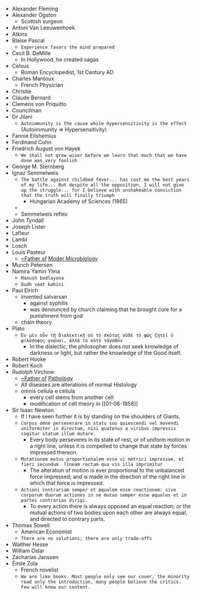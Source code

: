 - Alexander Fleming
- Alexander Ogston
	- Scottish surgeon
- Antoni Van Leeuwenhoek
- Atkins
- Blaise Pascal
	- `Experience favors the mind prepared`
- Cecil B. DeMille
	- In Hollywood, he created sagas
- Celsus
	- Roman Encyclopedist, 1st Century AD
- Charles Mantoux
	- French Physician
- Christie
- Claude Bernard
- Clemens von Priquitto
- Councilman
- Dr Jilani
	- `Autoimmunity is the cause while Hypersensitivity is the effect` (Autoimmunity ⇒ Hypersensitivity)
- Fannie Eilshemius
- Ferdinand Cohn
- Friedrich August von Hayek
	- `We shall not grow wiser before we learn that much that we have done was very foolish`
- George M. Sternberg
- Ignaz Semmelweis
	- `The battle against childbed fever... has cost me the best years of my life... But despite all the opposition, I will not give up the struggle... for I believe with unshakeable conviction that the truth will finally triumph`
		- Hungarian Academy of Sciences (1865)
	-
	- Semmelweis reflex
- John Tyndall
- Joseph Lister
- Lafleur
- Lambl
- Losch
- Louis Pasteur
	- [~Father of](https://www.remnote.com/doc/maW5zBBhnMwDsQNLf?isPin=false) [Moder Microbiology](https://www.remnote.com/doc/N9UM40q9QvekIG4hQ?isPin=false)
- Munch Petersen
- Namira Yamin Ylma
	- `Manush bodlayena`
	- `Dudh vaat kahini`
- Paul Elrich
	- invented salvarsan
		- against syphilis
		- was denounced by church claiming that he brought cure for a punishment from god
	- chain theory
- Plato
	- `Ἐν μὲν οὖν τῇ διαλεκτικῇ οὐ τὸ σκότος οὐδὲ τὸ φῶς ζητεῖ ὁ φιλόσοφος γνῶναι, ἀλλὰ τὸ αὐτὸ τἀγαθόν`
		- In the dialectic, the philosopher does not seek knowledge of darkness or light, but rather the knowledge of the Good itself.
- Robert Hooke
- Robert Koch
- Rudolph Virchow
	- [~Father of](https://www.remnote.com/doc/maW5zBBhnMwDsQNLf?isPin=false) [Pathology](https://www.remnote.com/doc/mstqo3aJXMAhF9NH2?isPin=false)
	- All diseases are alterations of normal Histology
	- omnis cellula e cellula
		- every cell stems from another cell
		- modification of cell theory in [[01-06-1858]]
- Sir Isaac Newton
	- If I have seen further it is by standing on the shoulders of Giants.
	- `Corpus omne perseverare in statu suo quiescendi vel movendi uniformiter in directum, nisi quatenus a viribus impressis cogitur statum illum mutare.`
		- Every body perseveres in its state of rest, or of uniform motion in a right line, unless it is compelled to change that state by forces impressed thereon.
	- `Mutationem motus proportionalem esse vi motrici impressae, et fieri secundum  lineam rectam qua vis illa imprimitur`
		- The alteration of motion is ever proportional to the unbalanced force impressed; and is made in the direction of the right line in which that force is impressed.
	- `Actioni contrariam semper et æqualem esse reactionem: sive corporum duorum actiones in se mutuo semper esse æquales et in partes contrarias dirigi.`
		- To every action there is always opposed an equal reaction; or the mutual actions of two bodies upon each other are always equal, and directed to contrary parts.
- Thomas Sowell
	- American Economist
	- `There are no solutions; there are only trade-offs`
- Walther Hesse
- William Oslar
- Zacharias Janssen
- Émile Zola
	- French novelist
	- `We are like books. Most people only see our cover, the minority read only the introduction, many people believe the critics. Few will know our content.`